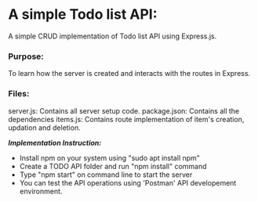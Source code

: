# A simple Todo list API:
A simple CRUD implementation of Todo list API using Express.js.

### Purpose:
To learn how the server is created and interacts with the routes in Express.

### Files:
server.js: Contains all server setup code.
package.json: Contains all the dependencies
items.js: Contains route implementation of item's creation, updation and deletion.

___Implementation Instruction:___
- Install npm on your system using "sudo apt install npm"
- Create a TODO API folder and run "npm install" command
- Type "npm start" on command line to start the server
- You can test the API operations using 'Postman' API developement environment.
